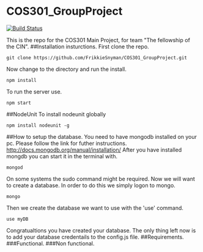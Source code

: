 # COS301_GroupProject

[![Build Status](https://travis-ci.org/FrikkieSnyman/COS301_GroupProject.svg?branch=master)](https://travis-ci.org/FrikkieSnyman/COS301_GroupProject)

This is the repo for the COS301 Main Project, for team "The fellowship of the CIN".
##Installation insturctions.
First clone the repo.
```
git clone https://github.com/FrikkieSnyman/COS301_GroupProject.git
```
Now change to the directory and run the install.
```
npm install
```
To run the server use.
```
npm start
```
##NodeUnit
To install nodeunit globally
```
npm install nodeunit -g
```
##How to setup the database.
You need to have mongodb installed on your pc.
Please follow the link for futher instructions.
http://docs.mongodb.org/manual/installation/
After you have installed mongdb you can start it in the terminal with.
```
mongod 
```
On some systems the sudo command might be required. Now we will want to create a database. In order to do this we simply logon to mongo.
```
mongo
```
Then we create the database we want to use with the 'use' command.
```
use myDB
```
Congratualtions you have created your database. The only thing left now is to add your database credentails to the config.js file.
##Requirements.
###Functional.
###Non functional.
